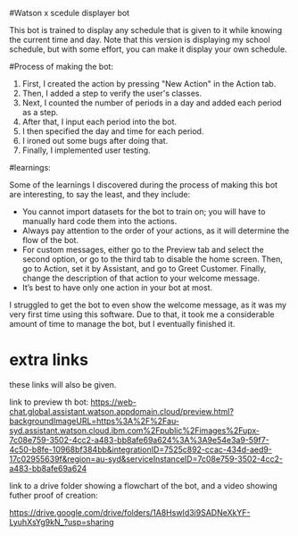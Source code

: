 #Watson x scedule displayer bot 

This bot is trained to display any schedule that is given to it while knowing the current time and day. Note that this version is displaying my school schedule, but with some effort, you can make it display your own schedule.



#Process of making the bot:

1. First, I created the action by pressing "New Action" in the Action tab.
2. Then, I added a step to verify the user's classes.
3. Next, I counted the number of periods in a day and added each period as a step.
4. After that, I input each period into the bot.
5. I then specified the day and time for each period.
6. I ironed out some bugs after doing that.
7. Finally, I implemented user testing.


#learnings:


Some of the learnings I discovered during the process of making this bot are interesting, to say the least, and they include:

* You cannot import datasets for the bot to train on; you will have to manually hard code them into the actions.
* Always pay attention to the order of your actions, as it will determine the flow of the bot.
* For custom messages, either go to the Preview tab and select the second option, or go to the third tab to disable the home screen. Then, go to Action, set   it by Assistant, and go to Greet Customer. Finally, change the description of that action to your welcome message.
* It’s best to have only one action in your bot at most.

I struggled to get the bot to even show the welcome message, as it was my very first time using this software. Due to that, it took me a considerable amount of time to manage the bot, but I eventually finished it.

# extra links 


these links will also be given. 


link to preview th bot: https://web-chat.global.assistant.watson.appdomain.cloud/preview.html?backgroundImageURL=https%3A%2F%2Fau-syd.assistant.watson.cloud.ibm.com%2Fpublic%2Fimages%2Fupx-7c08e759-3502-4cc2-a483-bb8afe69a624%3A%3A9e54e3a9-59f7-4c50-b8fe-10968bf384bb&integrationID=7525c892-ccac-434d-aed9-17c02955639f&region=au-syd&serviceInstanceID=7c08e759-3502-4cc2-a483-bb8afe69a624

link to a drive folder showing a flowchart of the bot, and a video showing futher proof of creation:

https://drive.google.com/drive/folders/1A8HswId3i9SADNeXkYF-LyuhXsYg9kN_?usp=sharing
